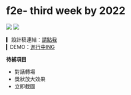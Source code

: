 # f2e- third week by 2022

![](https://img.shields.io/badge/3.2.41-Vue-brightgreen) 
![](https://img.shields.io/badge/3.2.3-Vite-green)

▎設計稿連結：[請點我](https://www.figma.com/file/zgXOP0rV1JOqsrtNrOCLND/%E5%B0%8F%E8%8F%9C_WEEK3?node-id=0%3A1&t=pawKHYyvjFEmR7uG-0) <br>
▎DEMO：[進行中ING](https://deamaruNote.github.io/F2e_2022_3week/)


**待補項目**
- 對話轉場
- 獎狀放大效果
- 立即截圖
